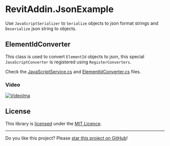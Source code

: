 # RevitAddin.JsonExample

Use `JavaScriptSerializer` to `Serialize` objects to json format strings and `Deserialize` json string to objects.

## ElementIdConverter

This class is used to convert `ElementId` objects to json, this special `JavaScriptConverter` is registered using `RegisterConverters`.

Check the [JavaScriptService.cs](RevitAddin.JsonExample/Services/JavaScriptService.cs) and [ElementIdConverter.cs](RevitAddin.JsonExample/Services/ElementIdConverter.cs) files.

### Vídeo

[![VideoIma]][Video]

## License

This library is [licensed](LICENSE) under the [MIT Licence](https://en.wikipedia.org/wiki/MIT_License).

---

Do you like this project? Please [star this project on GitHub](https://github.com/ricaun/RevitAddin.JsonExample/stargazers)!

[Video]: https://youtu.be/TrlHLiikA6g
[VideoIma]: https://img.youtube.com/vi/TrlHLiikA6g/hqdefault.jpg
